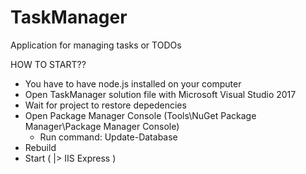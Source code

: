 # TaskManager
Application for managing tasks or TODOs

HOW TO START??
- You have to have node.js installed on your computer
- Open TaskManager solution file with Microsoft Visual Studio 2017
- Wait for project to restore depedencies
- Open  Package Manager Console (Tools\NuGet Package Manager\Package Manager Console) 
  - Run command: Update-Database
- Rebuild
- Start ( |> IIS Express )
